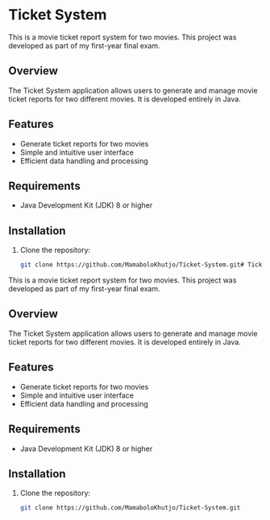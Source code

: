 # Ticket System

This is a movie ticket report system for two movies. This project was developed as part of my first-year final exam.

## Overview

The Ticket System application allows users to generate and manage movie ticket reports for two different movies. It is developed entirely in Java.

## Features

- Generate ticket reports for two movies
- Simple and intuitive user interface
- Efficient data handling and processing

## Requirements

- Java Development Kit (JDK) 8 or higher

## Installation

1. Clone the repository:
   ```sh
   git clone https://github.com/MamaboloKhutjo/Ticket-System.git# Ticket System

This is a movie ticket report system for two movies. This project was developed as part of my first-year final exam.

## Overview

The Ticket System application allows users to generate and manage movie ticket reports for two different movies. It is developed entirely in Java.

## Features

- Generate ticket reports for two movies
- Simple and intuitive user interface
- Efficient data handling and processing

## Requirements

- Java Development Kit (JDK) 8 or higher

## Installation

1. Clone the repository:
   ```sh
   git clone https://github.com/MamaboloKhutjo/Ticket-System.git
